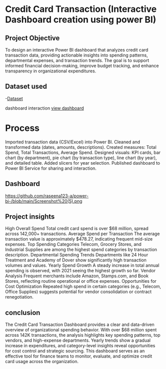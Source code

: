 # Credit Card Transaction (Interactive Dashboard creation using power BI)
## Project Objective
To design an interactive Power BI dashboard that analyzes credit card transaction data, providing actionable insights into spending patterns, departmental expenses, and transaction trends. The goal is to support informed financial decision-making, improve budget tracking, and enhance transparency in organizational expenditures.


## Dataset used
-<a href="https://github.com/raseena123-a/power-bi-/blob/main/CreditCardTransaction.csv.zip">Dataset</a>

dashboard interaction <a href= "https://github.com/raseena123-a/power-bi-/blob/main/Screenshot%20(5).png">view dashboard</a>

# Process
Imported transaction data (CSV/Excel) into Power BI.
Cleaned and transformed data (dates, amounts, descriptions).
Created measures: Total Spend, Total Transactions, Average Spend.
Designed visuals: KPI cards, bar chart (by department), pie chart (by transaction type), line chart (by year), and detailed table.
Added slicers for year selection.
Published dashboard to Power BI Service for sharing and interaction.

## Dashboard
https://github.com/raseena123-a/power-bi-/blob/main/Screenshot%20(5).png

## Project insights
High Overall Spend
Total credit card spend is over $68 million, spread across 142,000+ transactions.
Average Spend per Transaction
The average transaction value is approximately $478.27, indicating frequent mid-size expenses.
Top Spending Categories
Telecom, Grocery Stores, and Industrial Supplies are among the highest spend categories by transaction description.
Departmental Spending Trends
Departments like 24 Hour Treatment and Academy of Dover show significantly high transaction volumes and values.
Yearly Spend Growth
A steady increase in total annual spending is observed, with 2021 seeing the highest growth so far.
Vendor Analysis
Frequent merchants include Amazon, Stamps.com, and Book Stores, reflecting routine operational or office expenses.
Opportunities for Cost Optimization
Repeated high spend in certain categories (e.g., Telecom, Office Supplies) suggests potential for vendor consolidation or contract renegotiation.

## conclusion
The Credit Card Transaction Dashboard provides a clear and data-driven overview of organizational spending behavior. With over $68 million spent across 142K transactions, the analysis highlights key spending patterns, top vendors, and high-expense departments. Yearly trends show a gradual increase in expenditures, and category-level insights reveal opportunities for cost control and strategic sourcing. This dashboard serves as an effective tool for finance teams to monitor, evaluate, and optimize credit card usage across the organization.
